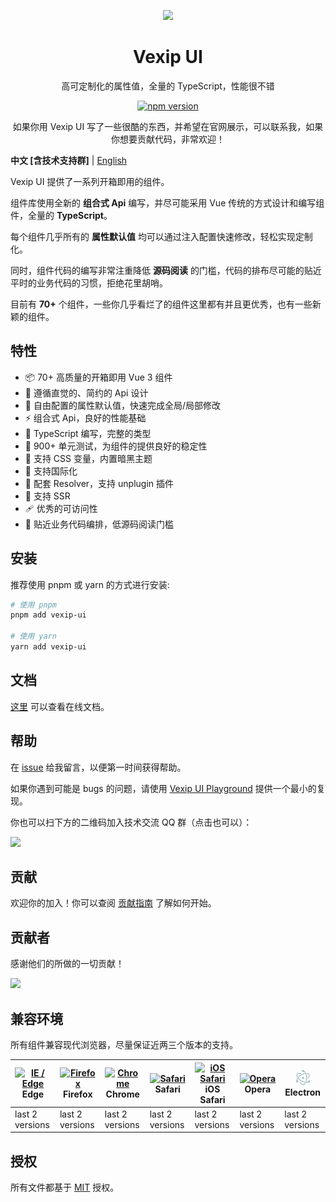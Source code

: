 <p align="center">
  <a href="https://www.vexipui.com/" target="_blank" rel="noopener noreferrer">
    <img src="./docs/public/vexip-ui.svg" width="180" style="width: 180px;" />
  </a>
</p>

<h1 align="center">Vexip UI</h1>

<p align="center">
  高可定制化的属性值，全量的 TypeScript，性能很不错
</p>

<p align="center">
  <a href="https://www.npmjs.com/package/vexip-ui" target="_blank">
    <img src="https://img.shields.io/github/package-json/v/vexip-ui/vexip-ui" alt="npm version"/>
  </a>
</p>

<p align="center">
  如果你用 Vexip UI 写了一些很酷的东西，并希望在官网展示，可以联系我，如果你想要贡献代码，非常欢迎！
</p>

**中文 [含技术支持群]** | [English](./README.md)

Vexip UI 提供了一系列开箱即用的组件。

组件库使用全新的 **组合式 Api** 编写，并尽可能采用 Vue 传统的方式设计和编写组件，全量的 **TypeScript**。

每个组件几乎所有的 **属性默认值** 均可以通过注入配置快速修改，轻松实现定制化。

同时，组件代码的编写非常注重降低 **源码阅读** 的门槛，代码的排布尽可能的贴近平时的业务代码的习惯，拒绝花里胡哨。

目前有 **70+** 个组件，一些你几乎看烂了的组件这里都有并且更优秀，也有一些新颖的组件。

## 特性

- 📦 70+ 高质量的开箱即用 Vue 3 组件
- 📐 遵循直觉的、简约的 Api 设计
- 🔧 自由配置的属性默认值，快速完成全局/局部修改
- ⚡ 组合式 Api，良好的性能基础
- 🔨 TypeScript 编写，完整的类型
- 💪 900+ 单元测试，为组件的提供良好的稳定性
- 🎨 支持 CSS 变量，内置暗黑主题
- 🚩 支持国际化
- 🛫 配套 Resolver，支持 unplugin 插件
- 🚤 支持 SSR
- 🩹 优秀的可访问性
- 👀 贴近业务代码编排，低源码阅读门槛

## 安装

推荐使用 pnpm 或 yarn 的方式进行安装:

```sh
# 使用 pnpm
pnpm add vexip-ui

# 使用 yarn
yarn add vexip-ui
```

## 文档

[这里](https://www.vexipui.com) 可以查看在线文档。

## 帮助

在 [issue](https://github.com/vexip-ui/vexip-ui/issues) 给我留言，以便第一时间获得帮助。

如果你遇到可能是 bugs 的问题，请使用 [Vexip UI Playground](https://playground.vexipui.com/) 提供一个最小的复现。

你也可以扫下方的二维码加入技术交流 QQ 群（点击也可以）：

<a href="https://jq.qq.com/?_wv=1027&k=5KlA84xG" target="_blank">
  <img
    src="./docs/public/vexip-ui-group-qrcode.png"
    style="width: 240px;"
  />
</a>

## 贡献

欢迎你的加入！你可以查阅 [贡献指南](./CONTRIBUTING.md) 了解如何开始。

## 贡献者

感谢他们的所做的一切贡献！

<a href="https://github.com/vexip-ui/vexip-ui/graphs/contributors">
  <img src="https://contrib.rocks/image?repo=vexip-ui/vexip-ui" />
</a>

## 兼容环境

所有组件兼容现代浏览器，尽量保证近两三个版本的支持。

| [<img src="https://raw.githubusercontent.com/alrra/browser-logos/master/src/edge/edge_48x48.png" alt="IE / Edge" width="24" height="24" />](http://godban.github.io/browsers-support-badges/)<br/>Edge | [<img src="https://raw.githubusercontent.com/alrra/browser-logos/master/src/firefox/firefox_48x48.png" alt="Firefox" width="24" height="24" />](http://godban.github.io/browsers-support-badges/)<br/>Firefox | [<img src="https://raw.githubusercontent.com/alrra/browser-logos/master/src/chrome/chrome_48x48.png" alt="Chrome" width="24" height="24" />](http://godban.github.io/browsers-support-badges/)<br/>Chrome | [<img src="https://raw.githubusercontent.com/alrra/browser-logos/master/src/safari/safari_48x48.png" alt="Safari" width="24" height="24" />](http://godban.github.io/browsers-support-badges/)<br/>Safari | [<img src="https://raw.githubusercontent.com/alrra/browser-logos/master/src/safari-ios/safari-ios_48x48.png" alt="iOS Safari" width="24" height="24" />](http://godban.github.io/browsers-support-badges/)<br/>iOS Safari | [<img src="https://raw.githubusercontent.com/alrra/browser-logos/master/src/opera/opera_48x48.png" alt="Opera" width="24" height="24" />](http://godban.github.io/browsers-support-badges/)<br/>Opera | [<img src="https://raw.githubusercontent.com/alrra/browser-logos/master/src/electron/electron_48x48.png" alt="Electron" width="24" height="24" />](http://godban.github.io/browsers-support-badges/)<br/>Electron |
| ------------------------------------------------------------------------------------------------------------------------------------------------------------------------------------------------------ | ------------------------------------------------------------------------------------------------------------------------------------------------------------------------------------------------------------- | --------------------------------------------------------------------------------------------------------------------------------------------------------------------------------------------------------- | --------------------------------------------------------------------------------------------------------------------------------------------------------------------------------------------------------- | ------------------------------------------------------------------------------------------------------------------------------------------------------------------------------------------------------------------------- | ----------------------------------------------------------------------------------------------------------------------------------------------------------------------------------------------------- | ----------------------------------------------------------------------------------------------------------------------------------------------------------------------------------------------------------------- |
| last 2 versions                                                                                                                                                                                        | last 2 versions                                                                                                                                                                                               | last 2 versions                                                                                                                                                                                           | last 2 versions                                                                                                                                                                                           | last 2 versions                                                                                                                                                                                                           | last 2 versions                                                                                                                                                                                       | last 2 versions                                                                                                                                                                                                   |

## 授权

所有文件都基于 [MIT](./LICENSE.md) 授权。
